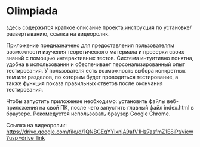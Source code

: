  # Olimpiada
здесь содержится краткое описание проекта,инструкция по установке/развертыванию, ссылка на видеоролик.

Приложение  предназначено для предоставления пользователям возможности изучения теоретического материала и проверки своих знаний с помощью интерактивных тестов. Система интуитивно понятна, удобна в использовании и обеспечивает персонализированный опыт тестирования.
У пользователя есть возможность выбора конкретных тем или разделов, по которым будет проводиться тестирование, а также функция показа правильных ответов после окончания тестирования.

Чтобы запустить приложение необходимо: установить файлы веб-приложения на свой ПК, после чего запустить главный файл index.html в браузере. Рекомедуется использовать браузер Google Chrome.

Ссылка на видеоролик:
https://drive.google.com/file/d/1QNBGEqYYlxnjA9afV1Hz7asfmZ1E8iPt/view?usp=drive_link 
